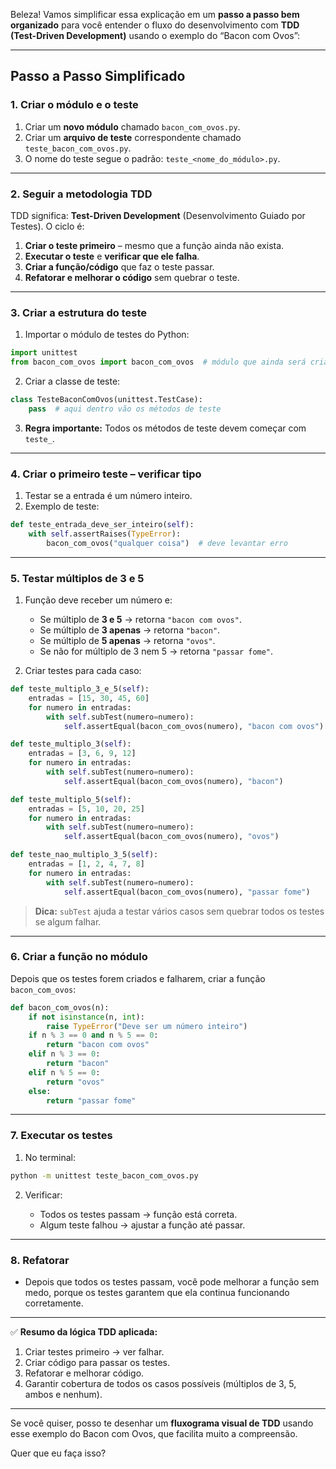 Beleza! Vamos simplificar essa explicação em um **passo a passo bem organizado** para você entender o fluxo do desenvolvimento com **TDD (Test-Driven Development)** usando o exemplo do “Bacon com Ovos”:

---

## **Passo a Passo Simplificado**

### **1. Criar o módulo e o teste**

1. Criar um **novo módulo** chamado `bacon_com_ovos.py`.
2. Criar um **arquivo de teste** correspondente chamado `teste_bacon_com_ovos.py`.
3. O nome do teste segue o padrão: `teste_<nome_do_módulo>.py`.

---

### **2. Seguir a metodologia TDD**

TDD significa: **Test-Driven Development** (Desenvolvimento Guiado por Testes). O ciclo é:

1. **Criar o teste primeiro** – mesmo que a função ainda não exista.
2. **Executar o teste** e **verificar que ele falha**.
3. **Criar a função/código** que faz o teste passar.
4. **Refatorar e melhorar o código** sem quebrar o teste.

---

### **3. Criar a estrutura do teste**

1. Importar o módulo de testes do Python:

```python
import unittest
from bacon_com_ovos import bacon_com_ovos  # módulo que ainda será criado
```

2. Criar a classe de teste:

```python
class TesteBaconComOvos(unittest.TestCase):
    pass  # aqui dentro vão os métodos de teste
```

3. **Regra importante:**
   Todos os métodos de teste devem começar com `teste_`.

---

### **4. Criar o primeiro teste – verificar tipo**

1. Testar se a entrada é um número inteiro.
2. Exemplo de teste:

```python
def teste_entrada_deve_ser_inteiro(self):
    with self.assertRaises(TypeError):
        bacon_com_ovos("qualquer coisa")  # deve levantar erro
```

---

### **5. Testar múltiplos de 3 e 5**

1. Função deve receber um número e:

   * Se múltiplo de **3 e 5** → retorna `"bacon com ovos"`.
   * Se múltiplo de **3 apenas** → retorna `"bacon"`.
   * Se múltiplo de **5 apenas** → retorna `"ovos"`.
   * Se não for múltiplo de 3 nem 5 → retorna `"passar fome"`.

2. Criar testes para cada caso:

```python
def teste_multiplo_3_e_5(self):
    entradas = [15, 30, 45, 60]
    for numero in entradas:
        with self.subTest(numero=numero):
            self.assertEqual(bacon_com_ovos(numero), "bacon com ovos")

def teste_multiplo_3(self):
    entradas = [3, 6, 9, 12]
    for numero in entradas:
        with self.subTest(numero=numero):
            self.assertEqual(bacon_com_ovos(numero), "bacon")

def teste_multiplo_5(self):
    entradas = [5, 10, 20, 25]
    for numero in entradas:
        with self.subTest(numero=numero):
            self.assertEqual(bacon_com_ovos(numero), "ovos")

def teste_nao_multiplo_3_5(self):
    entradas = [1, 2, 4, 7, 8]
    for numero in entradas:
        with self.subTest(numero=numero):
            self.assertEqual(bacon_com_ovos(numero), "passar fome")
```

> **Dica:** `subTest` ajuda a testar vários casos sem quebrar todos os testes se algum falhar.

---

### **6. Criar a função no módulo**

Depois que os testes forem criados e falharem, criar a função `bacon_com_ovos`:

```python
def bacon_com_ovos(n):
    if not isinstance(n, int):
        raise TypeError("Deve ser um número inteiro")
    if n % 3 == 0 and n % 5 == 0:
        return "bacon com ovos"
    elif n % 3 == 0:
        return "bacon"
    elif n % 5 == 0:
        return "ovos"
    else:
        return "passar fome"
```

---

### **7. Executar os testes**

1. No terminal:

```bash
python -m unittest teste_bacon_com_ovos.py
```

2. Verificar:

   * Todos os testes passam → função está correta.
   * Algum teste falhou → ajustar a função até passar.

---

### **8. Refatorar**

* Depois que todos os testes passam, você pode melhorar a função sem medo, porque os testes garantem que ela continua funcionando corretamente.

---

✅ **Resumo da lógica TDD aplicada:**

1. Criar testes primeiro → ver falhar.
2. Criar código para passar os testes.
3. Refatorar e melhorar código.
4. Garantir cobertura de todos os casos possíveis (múltiplos de 3, 5, ambos e nenhum).

---

Se você quiser, posso te desenhar um **fluxograma visual de TDD** usando esse exemplo do Bacon com Ovos, que facilita muito a compreensão.

Quer que eu faça isso?
